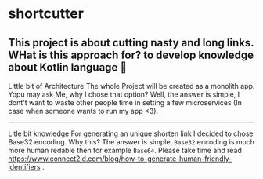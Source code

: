 # shortcutter
This project is about cutting nasty and long links. WHat is this approach for? to develop knowledge about Kotlin language :rocket:
---
 Little bit of Architecture
 The whole Project will be created as a monolith app. Yopu may ask Me, why I chose that option? Well, the answer is simple, I dont't want to waste other people time in setting a few microservices (In case when someone wants to run my app <3).
 
 ---
Litle bit knowledge
For generating an unique shorten link I decided to chose Base32 encoding. Why this? The answer is simple, `Base32` encoding is much more human redable then for example `Base64`. Please take time and read https://www.connect2id.com/blog/how-to-generate-human-friendly-identifiers .

 
